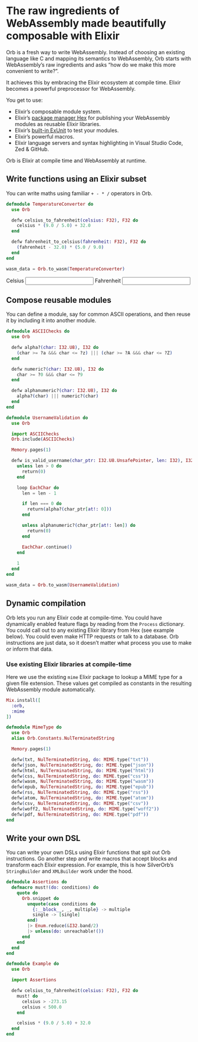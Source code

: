 # The raw ingredients of WebAssembly made beautifully composable with Elixir

Orb is a fresh way to write WebAssembly. Instead of choosing an existing language like C and mapping its semantics to WebAssembly, Orb starts with WebAssembly’s raw ingredients and asks “how do we make this more convenient to write?”.

It achieves this by embracing the Elixir ecosystem at compile time. Elixir becomes a powerful preprocessor for WebAssembly.

You get to use:

- Elixir’s composable module system.
- Elixir’s [package manager Hex](https://hex.pm) for publishing your WebAssembly modules as reusable Elixir libraries.
- Elixir’s [built-in ExUnit](https://hexdocs.pm/ex_unit/ExUnit.html) to test your modules.
- Elixir’s powerful macros.
- Elixir language servers and syntax highlighting in Visual Studio Code, Zed & GitHub.

Orb is Elixir at compile time and WebAssembly at runtime.

## Write functions using an Elixir subset

You can write maths using familiar `+ - * /` operators in Orb.

```elixir
defmodule TemperatureConverter do
  use Orb

  defw celsius_to_fahrenheit(celsius: F32), F32 do
    celsius * (9.0 / 5.0) + 32.0
  end

  defw fahrenheit_to_celsius(fahrenheit: F32), F32 do
    (fahrenheit - 32.0) * (5.0 / 9.0)
  end
end

wasm_data = Orb.to_wasm(TemperatureConverter)
```

<form id="wasm|temperature_converter">
  <label>Celsius <input name="celsius" inputmode="numeric"></label>
  <label>Fahrenheit <input name="fahrenheit" inputmode="numeric"></label>
</form>
<script type="module">
  const instance = await WebAssembly.instantiateStreaming(fetch("/wasm/temperature_converter"));
  const exports = instance.exports;
  const el = document.getElementById("wasm|temperature_converter");
  el.addEventListener("input", (event) => {
    const inputEl = event.target;
    const { name, valueAsNumber } = inputEl;
    if (name === "celsius") {
      const fahrenheit = exports.celsius_to_fahrenheit(valueAsNumber);
      inputEl.value = fahrenheit.toString();
    } else {
      const celsius = exports.fahrenheit_to_celsius(valueAsNumber);
      inputEl.value = celsius.toString();
    }
  });
</script>

## Compose reusable modules

You can define a module, say for common ASCII operations, and then reuse it by including it into another module.

```elixir
defmodule ASCIIChecks do
  use Orb

  defw alpha?(char: I32.U8), I32 do
    (char >= ?a &&& char <= ?z) ||| (char >= ?A &&& char <= ?Z)
  end

  defw numeric?(char: I32.U8), I32 do
    char >= ?0 &&& char <= ?9
  end

  defw alphanumeric?(char: I32.U8), I32 do
    alpha?(char) ||| numeric?(char)
  end
end

defmodule UsernameValidation do
  use Orb

  import ASCIIChecks
  Orb.include(ASCIIChecks)

  Memory.pages(1)

  defw is_valid_username(char_ptr: I32.U8.UnsafePointer, len: I32), I32 do
    unless len > 0 do
      return(0)
    end

    loop EachChar do
      len = len - 1

      if len === 0 do
        return(alpha?(char_ptr[at!: 0]))
      end

      unless alphanumeric?(char_ptr[at!: len]) do
        return(0)
      end

      EachChar.continue()
    end
    
    1
  end
end

wasm_data = Orb.to_wasm(UsernameValidation)
```

## Dynamic compilation

Orb lets you run any Elixir code at compile-time. You could have dynamically enabled feature flags by reading from the `Process` dictionary. You could call out to any existing Elixir library from Hex (see example below). You could even make HTTP requests or talk to a database. Orb instructions are just data, so it doesn’t matter what process you use to make or inform that data.

### Use existing Elixir libraries at compile-time

Here we use the existing `mime` Elixir package to lookup a MIME type for a given file extension. These values get compiled as constants in the resulting WebAssembly module automatically.

```elixir
Mix.install([
  :orb,
  :mime
])

defmodule MimeType do
  use Orb
  alias Orb.Constants.NulTerminatedString

  Memory.pages(1)

  defw(txt, NulTerminatedString, do: MIME.type("txt"))
  defw(json, NulTerminatedString, do: MIME.type("json"))
  defw(html, NulTerminatedString, do: MIME.type("html"))
  defw(css, NulTerminatedString, do: MIME.type("css"))
  defw(wasm, NulTerminatedString, do: MIME.type("wasm"))
  defw(epub, NulTerminatedString, do: MIME.type("epub"))
  defw(rss, NulTerminatedString, do: MIME.type("rss"))
  defw(atom, NulTerminatedString, do: MIME.type("atom"))
  defw(csv, NulTerminatedString, do: MIME.type("csv"))
  defw(woff2, NulTerminatedString, do: MIME.type("woff2"))
  defw(pdf, NulTerminatedString, do: MIME.type("pdf"))
end
```

## Write your own DSL

You can write your own DSLs using Elixir functions that spit out Orb instructions. Go another step and write macros that accept blocks and transform each Elixir expression. For example, this is how SilverOrb’s `StringBuilder` and `XMLBuilder` work under the hood.

```elixir
defmodule Assertions do
  defmacro must!(do: conditions) do
    quote do
      Orb.snippet do
        unquote(case conditions do
          {:__block__, _, multiple} -> multiple
          single -> [single]
        end)
        |> Enum.reduce(&I32.band/2)
        |> unless(do: unreachable!())
      end
    end
  end
end

defmodule Example do
  use Orb

  import Assertions

  defw celsius_to_fahrenheit(celsius: F32), F32 do
    must! do
      celsius > -273.15
      celsius < 500.0
    end

    celsius * (9.0 / 5.0) + 32.0
  end
end
```